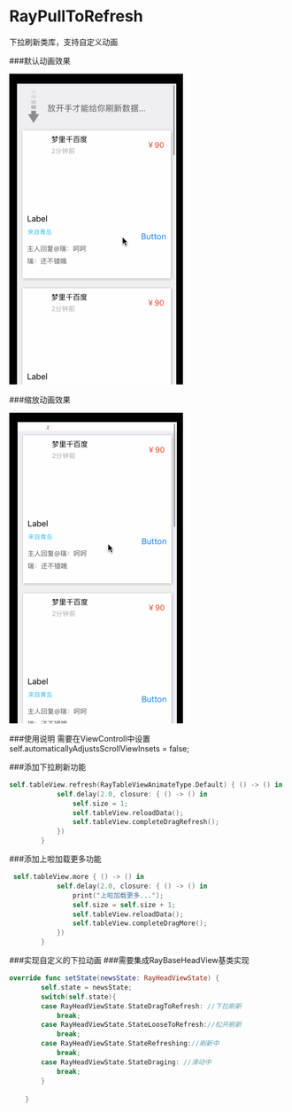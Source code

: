 # RayPullToRefresh
下拉刷新类库，支持自定义动画

###默认动画效果

![image](https://github.com/panyaorui/RayPullToRefresh/blob/master/效果图/02.gif)

###缩放动画效果

![image](https://github.com/panyaorui/RayPullToRefresh/blob/master/效果图/01.gif)

###使用说明
需要在ViewControll中设置self.automaticallyAdjustsScrollViewInsets = false;

###添加下拉刷新功能
```swift
self.tableView.refresh(RayTableViewAnimateType.Default) { () -> () in
            self.delay(2.0, closure: { () -> () in
                self.size = 1;
                self.tableView.reloadData();
                self.tableView.completeDragRefresh();
            })
        }
```
###添加上啦加载更多功能
```swift
 self.tableView.more { () -> () in
            self.delay(2.0, closure: { () -> () in
                print("上啦加载更多...");
                self.size = self.size + 1;
                self.tableView.reloadData();
                self.tableView.completeDragMore();
            })
        }
```
###实现自定义的下拉动画
###需要集成RayBaseHeadView基类实现
```swift
override func setState(newsState: RayHeadViewState) {
        self.state = newsState;
        switch(self.state){
        case RayHeadViewState.StateDragToRefresh: //下拉刷新
            break;
        case RayHeadViewState.StateLooseToRefresh://松开刷新
            break;
        case RayHeadViewState.StateRefreshing://刷新中
            break;
        case RayHeadViewState.StateDraging: //滑动中
            break;
        }

    }
```
